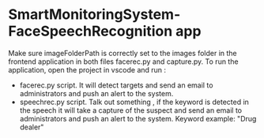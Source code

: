 # SmartMonitoringSystem-FaceSpeechRecognition app

Make sure imageFolderPath is correctly set to the images folder in the frontend application in both files facerec.py and capture.py.
To run the application, open the project in vscode and run :

- facerec.py script. It will detect targets and send an email to administrators and push an alert to the system.
- speechrec.py script. Talk out something , if the keyword is detected in the speech it will take a capture of the suspect and send an email to administrators and push an alert to the system. Keyword example: "Drug dealer"

